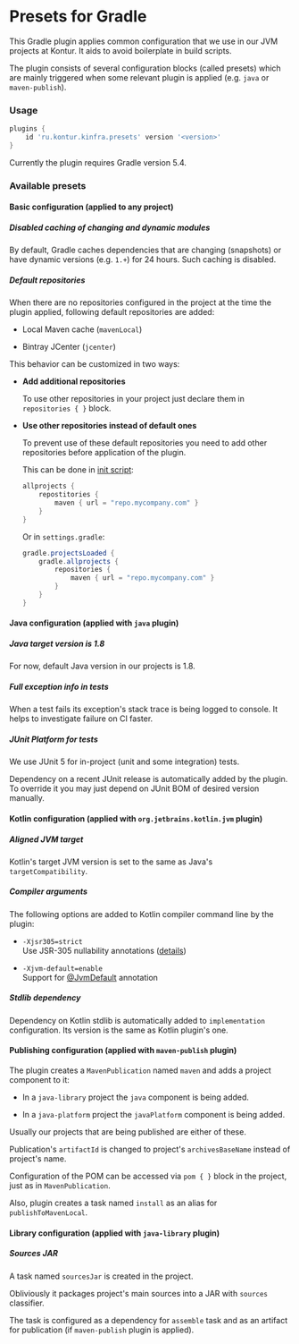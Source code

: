 # Presets for Gradle

This Gradle plugin applies common configuration that we use in our JVM projects at Kontur.
It aids to avoid boilerplate in build scripts.

The plugin consists of several configuration blocks (called presets)
which are mainly triggered when some relevant plugin is applied (e.g. `java` or `maven-publish`).

### Usage

```groovy
plugins {
    id 'ru.kontur.kinfra.presets' version '<version>'
}
```

Currently the plugin requires Gradle version 5.4.

### Available presets

#### Basic configuration (applied to any project)

##### Disabled caching of changing and dynamic modules

By default, Gradle caches dependencies that are changing (snapshots) 
or have dynamic versions (e.g. `1.+`) for 24 hours.
Such caching is disabled.

##### Default repositories

When there are no repositories configured in the project at the time the plugin applied,
following default repositories are added:

  * Local Maven cache (`mavenLocal`)

  * Bintray JCenter (`jcenter`)

This behavior can be customized in two ways:

  * __Add additional repositories__
   
    To use other repositories in your project just declare them in `repositories { }` block.
   
  * __Use other repositories instead of default ones__
 
    To prevent use of these default repositories you need to add other repositories before
    application of the plugin.
    
    This can be done in [init script]:
   
    ```groovy
    allprojects {
        repostitories {
            maven { url = "repo.mycompany.com" }
        }
    }
    ```
   
    [init script]: https://docs.gradle.org/current/userguide/init_scripts.html
    
    Or in `settings.gradle`:
    
    ```groovy
    gradle.projectsLoaded {
        gradle.allprojects {
            repositories {
                maven { url = "repo.mycompany.com" }
            }
        }
    }
    ```

#### Java configuration (applied with `java` plugin)

##### Java target version is 1.8

For now, default Java version in our projects is 1.8.

##### Full exception info in tests

When a test fails its exception's stack trace is being logged to console.
It helps to investigate failure on CI faster.

##### JUnit Platform for tests

We use JUnit 5 for in-project (unit and some integration) tests.

Dependency on a recent JUnit release is automatically added by the plugin.
To override it you may just depend on JUnit BOM of desired version manually.

#### Kotlin configuration (applied with `org.jetbrains.kotlin.jvm` plugin)

##### Aligned JVM target

Kotlin's target JVM version is set to the same as Java's `targetCompatibility`.

##### Compiler arguments

The following options are added to Kotlin compiler command line by the plugin:

  * `-Xjsr305=strict`  
    Use JSR-305 nullability annotations ([details][jsr-305])
  
  * `-Xjvm-default=enable`  
    Support for [@JvmDefault][jvm-default] annotation

  [jsr-305]: http://kotlinlang.org/docs/reference/java-interop.html#jsr-305-support
  [jvm-default]: https://kotlinlang.org/api/latest/jvm/stdlib/kotlin.jvm/-jvm-default/index.html

##### Stdlib dependency

Dependency on Kotlin stdlib is automatically added to `implementation` configuration.
Its version is the same as Kotlin plugin's one.

#### Publishing configuration (applied with `maven-publish` plugin)

The plugin creates a `MavenPublication` named `maven` and adds a project component to it:

  * In a `java-library` project the `java` component is being added.

  * In a `java-platform` project the `javaPlatform` component is being added.
  
Usually our projects that are being published are either of these.

Publication's `artifactId` is changed to project's `archivesBaseName` instead of project's name.

Configuration of the POM can be accessed via `pom { }` block in the project, just as in `MavenPublication`.

Also, plugin creates a task named `install` as an alias for `publishToMavenLocal`.

#### Library configuration (applied with `java-library` plugin)

##### Sources JAR

A task named `sourcesJar` is created in the project.

Obliviously it packages project's main sources into a JAR with `sources` classifier.

The task is configured as a dependency for `assemble` task
and as an artifact for publication (if `maven-publish` plugin is applied).
